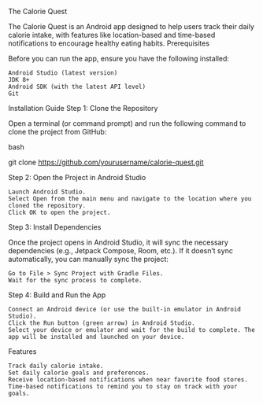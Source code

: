 The Calorie Quest

The Calorie Quest is an Android app designed to help users track their daily calorie intake, with features like location-based and time-based notifications to encourage healthy eating habits.
Prerequisites

Before you can run the app, ensure you have the following installed:

    Android Studio (latest version)
    JDK 8+
    Android SDK (with the latest API level)
    Git

Installation Guide
Step 1: Clone the Repository

Open a terminal (or command prompt) and run the following command to clone the project from GitHub:

bash

git clone https://github.com/yourusername/calorie-quest.git

Step 2: Open the Project in Android Studio

    Launch Android Studio.
    Select Open from the main menu and navigate to the location where you cloned the repository.
    Click OK to open the project.

Step 3: Install Dependencies

Once the project opens in Android Studio, it will sync the necessary dependencies (e.g., Jetpack Compose, Room, etc.). If it doesn’t sync automatically, you can manually sync the project:

    Go to File > Sync Project with Gradle Files.
    Wait for the sync process to complete.

Step 4: Build and Run the App

    Connect an Android device (or use the built-in emulator in Android Studio).
    Click the Run button (green arrow) in Android Studio.
    Select your device or emulator and wait for the build to complete. The app will be installed and launched on your device.

Features

    Track daily calorie intake.
    Set daily calorie goals and preferences.
    Receive location-based notifications when near favorite food stores.
    Time-based notifications to remind you to stay on track with your goals.


